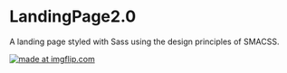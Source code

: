 # LandingPage2.0
A landing page styled with Sass using the design principles of SMACSS.

<a href="https://imgflip.com/gif/2pipg0"><img src="https://i.imgflip.com/2pipg0.gif" title="made at imgflip.com"/></a>